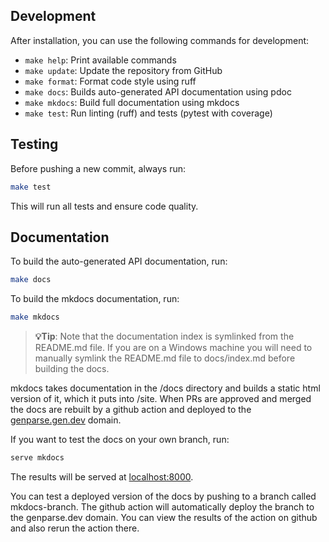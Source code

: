 ## Development

After installation, you can use the following commands for development:

- `make help`: Print available commands
- `make update`: Update the repository from GitHub
- `make format`: Format code style using ruff
- `make docs`: Builds auto-generated API documentation using pdoc
- `make mkdocs`: Build full documentation using mkdocs
- `make test`: Run linting (ruff) and tests (pytest with coverage)

## Testing
Before pushing a new commit, always run:

```bash
make test
```

This will run all tests and ensure code quality.

## Documentation

To build the auto-generated API documentation, run:

```bash
make docs
```

To build the mkdocs documentation, run:

```bash
make mkdocs
```

> **💡Tip**: Note that the documentation index is symlinked from the README.md file. If you are on a Windows machine you will need to manually symlink the README.md file to docs/index.md before building the docs.

mkdocs takes documentation in the /docs directory and builds a static html version of it, which it puts into /site. When PRs are approved and merged the docs are rebuilt by a github action and deployed to the [genparse.gen.dev](https://genparse.gen.dev) domain.

If you want to test the docs on your own branch, run:

```bash
serve mkdocs
```
The results will be served at [localhost:8000](http://localhost:8000).

You can test a deployed version of the docs by pushing to a branch called mkdocs-branch. The github action will automatically deploy the branch to the genparse.dev domain. You can view the results of the action on github and also rerun the action there.
